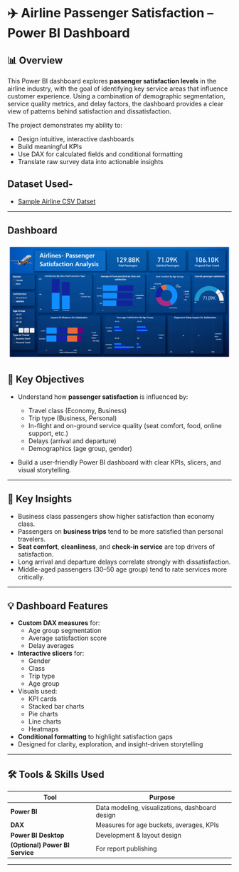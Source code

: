 # ✈️ Airline Passenger Satisfaction – Power BI Dashboard

## 📊 Overview

This Power BI dashboard explores **passenger satisfaction levels** in the airline industry, with the goal of identifying key service areas that influence customer experience. Using a combination of demographic segmentation, service quality metrics, and delay factors, the dashboard provides a clear view of patterns behind satisfaction and dissatisfaction.

The project demonstrates my ability to:
- Design intuitive, interactive dashboards
- Build meaningful KPIs
- Use DAX for calculated fields and conditional formatting
- Translate raw survey data into actionable insights

## Dataset Used-
- <a href="https://github.com/Vaibh31/Power-BI-Project/blob/main/Invistico_Airline.csv">Sample Airline CSV Datset</a>

---

## Dashboard
 <img src="https://github.com/Vaibh31/Power-BI-Project/blob/main/picture.png" />

## 🎯 Key Objectives

- Understand how **passenger satisfaction** is influenced by:
  - Travel class (Economy, Business)
  - Trip type (Business, Personal)
  - In-flight and on-ground service quality (seat comfort, food, online support, etc.)
  - Delays (arrival and departure)
  - Demographics (age group, gender)
  
- Build a user-friendly Power BI dashboard with clear KPIs, slicers, and visual storytelling.

---

## 🧠 Key Insights

- Business class passengers show higher satisfaction than economy class.
- Passengers on **business trips** tend to be more satisfied than personal travelers.
- **Seat comfort**, **cleanliness**, and **check-in service** are top drivers of satisfaction.
- Long arrival and departure delays correlate strongly with dissatisfaction.
- Middle-aged passengers (30–50 age group) tend to rate services more critically.

---

## 💡 Dashboard Features

- **Custom DAX measures** for:
  - Age group segmentation
  - Average satisfaction score
  - Delay averages
- **Interactive slicers** for:
  - Gender
  - Class
  - Trip type
  - Age group
- Visuals used:
  - KPI cards
  - Stacked bar charts
  - Pie charts
  - Line charts
  - Heatmaps
- **Conditional formatting** to highlight satisfaction gaps
- Designed for clarity, exploration, and insight-driven storytelling

---

## 🛠️ Tools & Skills Used

| Tool           | Purpose                                 |
|----------------|-----------------------------------------|
| **Power BI**   | Data modeling, visualizations, dashboard design |
| **DAX**        | Measures for age buckets, averages, KPIs |
| **Power BI Desktop** | Development & layout design         |
| **(Optional) Power BI Service** | For report publishing    |

---





